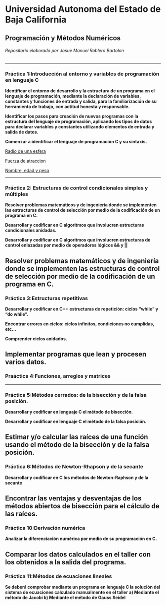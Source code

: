 # Universidad Autonoma del Estado de Baja California
## Programación y Métodos Numéricos


###### Repositorio elaborado por Josue Manuel Roblero Bartolon


------------



### Práctica 1:Introducción al entorno y variables de programación en lenguaje C

**Identificar el entorno de desarrollo y la estructura de un programa en el lenguaje de programación, mediante la declaración de variables, constantes y funciones de entrada y salida, para la familiarización de su herramienta de trabajo, con actitud honesta y responsable.**

**Identificar los pasos para creación de nuevos programas con la estructura del lenguaje de programación, aplicando los tipos de datos para declarar variables y constantes
utilizando elementos de entrada y salida de datos.**

**Comenzar a identificar el lenguaje de programación C y su sintaxis.**

[Radio de una esfera](https://github.com/JosueManuelRoblero/Proyecto_PyM_2020_2/tree/main/Practica%201*)

[Fuerza de atraccion](https://github.com/JosueManuelRoblero/Proyecto_PyM_2020_2/blob/main/Practica%201/Ejercicio%202%20programacion.cpp)

[Nombre, edad y peso](https://github.com/JosueManuelRoblero/Proyecto_PyM_2020_2/blob/main/Practica%201/Ejercicio%203%20programacion.cpp)

------------

### Práctica 2: Estructuras de control condicionales simples y múltiples

**Resolver problemas matemáticos y de ingeniería donde se implementen las estructuras de control de selección por medio de la codificación de un programa en C.**

**Desarrollar y codificar en C algoritmos que involucren estructuras condicionales anidadas.**

**Desarrollar y codificar en C algoritmos que involucren estructuras de control enlazadas por medio de operadores lógicos && y ||**

Resolver problemas matemáticos y de ingeniería donde se implementen las estructuras de control de selección por medio de la codificación de un programa en C.
------------

### Práctica 3:Estructuras repetitivas

**Desarrollar y codificar en C++ estructuras de repetición: ciclos “while” y “do while”.**

**Encontrar errores en ciclos: ciclos infinitos, condiciones no cumplidas, etc...**

**Comprender ciclos anidados.**

Implementar programas que lean y procesen varios datos.
------------
### Praáctica 4:Funciones, arreglos y matrices
------------
### Práctica 5:Métodos cerrados: de la bisección y de la falsa posición.

**Desarrollar y codificar en lenguaje C el método de bisección.**

**Desarrollar y codificar en lenguaje C el método de la falsa posición.**

Estimar y/o calcular las raíces de una función usando el método de la bisección y de la falsa posición.
------------

### Práctica 6:Métodos de Newton-Rhapson y de la secante
**Desarrollar y codificar en C los métodos de Newton-Raphson y de la secante**

Encontrar las ventajas y desventajas de los métodos abiertos de bisección para el cálculo de las raíces.
------------

### Práctica 10:Derivación numérica
**Analizar la diferenciación numérica por medio de su programación en C.**

Comparar los datos calculados en el taller con los obtenidos a la salida del programa.
------------

### Práctica 11:Métodos de ecuaciones lineales

**Se deberá comprobar mediante un programa en lenguaje C la solución del sistema de ecuaciones calculado manualmente en el taller**
**a) Mediante el método de Jacobi
b) Mediante el método de Gauss Seidel**





